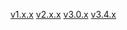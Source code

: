 [v1.x.x](./v1.x.x/index_zh-TW.md)
[v2.x.x](./v2.x.x/index_zh-TW.md)
[v3.0.x](./v3.0.x/index_zh-TW.md)
[v3.4.x](./v3.4.x/index_zh-TW.md)
